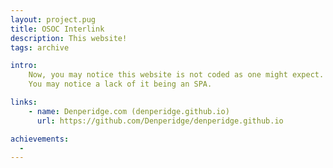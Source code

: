 ```yaml
---
layout: project.pug
title: OSOC Interlink
description: This website!
tags: archive

intro:
    Now, you may notice this website is not coded as one might expect.
    You may notice a lack of it being an SPA.

links:
    - name: Denperidge.com (denperidge.github.io)
      url: https://github.com/Denperidge/denperidge.github.io

achievements:
  - 
---
```

